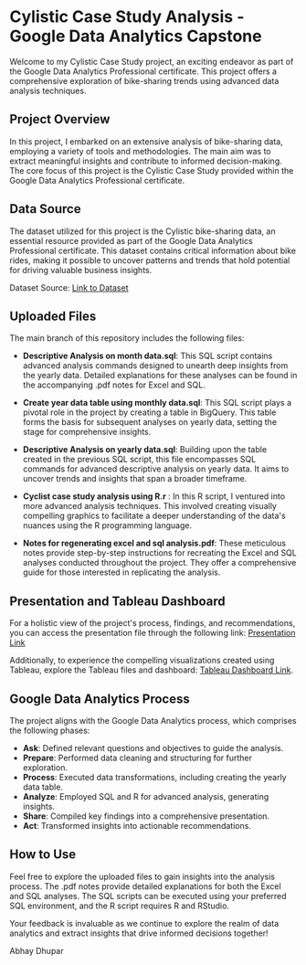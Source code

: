 # Cylistic Case Study Analysis - Google Data Analytics Capstone
Welcome to my Cylistic Case Study project, an exciting endeavor as part of the Google Data Analytics Professional certificate. This project offers a comprehensive exploration of bike-sharing trends using advanced data analysis techniques.

## Project Overview
In this project, I embarked on an extensive analysis of bike-sharing data, employing a variety of tools and methodologies. The main aim was to extract meaningful insights and contribute to informed decision-making. The core focus of this project is the Cylistic Case Study provided within the Google Data Analytics Professional certificate.

## Data Source
The dataset utilized for this project is the Cylistic bike-sharing data, an essential resource provided as part of the Google Data Analytics Professional certificate. This dataset contains critical information about bike rides, making it possible to uncover patterns and trends that hold potential for driving valuable business insights.

Dataset Source: [Link to Dataset](https://divvy-tripdata.s3.amazonaws.com/index.html)

## Uploaded Files
The main branch of this repository includes the following files:
- **Descriptive Analysis on month data.sql**: This SQL script contains advanced analysis commands designed to unearth deep insights from the yearly data. Detailed explanations for these analyses can be found in the accompanying .pdf notes for Excel and SQL.

- **Create year data table using monthly data.sql**: This SQL script plays a pivotal role in the project by creating a table in BigQuery. This table forms the basis for subsequent analyses on yearly data, setting the stage for comprehensive insights.

- **Descriptive Analysis on yearly data.sql**: Building upon the table created in the previous SQL script, this file encompasses SQL commands for advanced descriptive analysis on yearly data. It aims to uncover trends and insights that span a broader timeframe.

- **Cyclist case study analysis using R.r** : In this R script, I ventured into more advanced analysis techniques. This involved creating visually compelling graphics to facilitate a deeper understanding of the data's nuances using the R programming language.

- **Notes for regenerating excel and sql analysis.pdf**: These meticulous notes provide step-by-step instructions for recreating the Excel and SQL analyses conducted throughout the project. They offer a comprehensive guide for those interested in replicating the analysis.

## Presentation and Tableau Dashboard
For a holistic view of the project's process, findings, and recommendations, you can access the presentation file through the following link: [Presentation Link](https://docs.google.com/presentation/d/1B2x38lBbnI2Xs1TRGMbK81_6PsQNS-thL336IHNQdf4/edit?usp=sharing)

Additionally, to experience the compelling visualizations created using Tableau, explore the Tableau files and dashboard: [Tableau Dashboard Link](https://public.tableau.com/views/Cyclist_year-data_Analysis_Report/CyclistMembervsCasualAnalysis?:language=en-US&:display_count=n&:origin=viz_share_link).

## Google Data Analytics Process
The project aligns with the Google Data Analytics process, which comprises the following phases:

- **Ask**: Defined relevant questions and objectives to guide the analysis.
- **Prepare**: Performed data cleaning and structuring for further exploration.
- **Process**: Executed data transformations, including creating the yearly data table.
- **Analyze**: Employed SQL and R for advanced analysis, generating insights.
- **Share**: Compiled key findings into a comprehensive presentation.
- **Act**: Transformed insights into actionable recommendations.

## How to Use
Feel free to explore the uploaded files to gain insights into the analysis process. The .pdf notes provide detailed explanations for both the Excel and SQL analyses. The SQL scripts can be executed using your preferred SQL environment, and the R script requires R and RStudio.

Your feedback is invaluable as we continue to explore the realm of data analytics and extract insights that drive informed decisions together!

Abhay Dhupar
